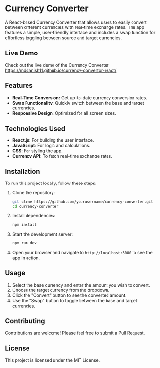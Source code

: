 # Currency Converter

A React-based Currency Converter that allows users to easily convert between different currencies with real-time exchange rates. The app features a simple, user-friendly interface and includes a swap function for effortless toggling between source and target currencies.

## Live Demo

Check out the live demo of the Currency Converter 
https://mddanish11.github.io/currency-convertor-react/

## Features

- **Real-Time Conversion:** Get up-to-date currency conversion rates.
- **Swap Functionality:** Quickly switch between the base and target currencies.
- **Responsive Design:** Optimized for all screen sizes.

## Technologies Used

- **React.js**: For building the user interface.
- **JavaScript**: For logic and calculations.
- **CSS**: For styling the app.
- **Currency API**: To fetch real-time exchange rates.

## Installation

To run this project locally, follow these steps:

1. Clone the repository:
    ```bash
    git clone https://github.com/yourusername/currency-converter.git
    cd currency-converter
    ```

2. Install dependencies:
    ```bash
    npm install
    ```

3. Start the development server:
    ```bash
    npm run dev
    ```

4. Open your browser and navigate to `http://localhost:3000` to see the app in action.

## Usage

1. Select the base currency and enter the amount you wish to convert.
2. Choose the target currency from the dropdown.
3. Click the "Convert" button to see the converted amount.
4. Use the "Swap" button to toggle between the base and target currencies.

## Contributing

Contributions are welcome! Please feel free to submit a Pull Request.

## License

This project is licensed under the MIT License.
